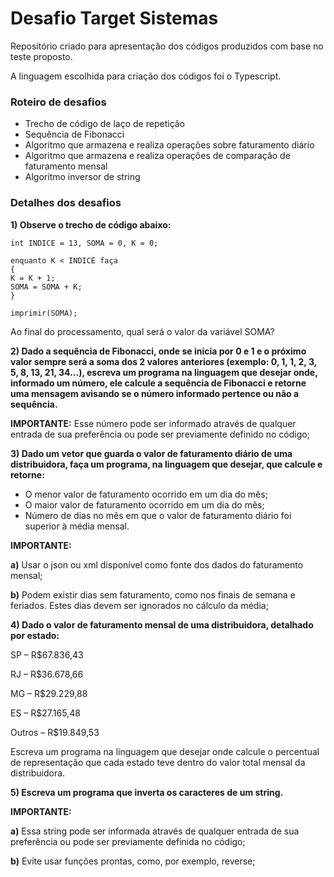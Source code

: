 # Desafio Target Sistemas

Repositório criado para apresentação dos códigos produzidos com base no teste proposto.

A linguagem escolhida para criação dos códigos foi o Typescript.

### Roteiro de desafios

- Trecho de código de laço de repetição
- Sequência de Fibonacci
- Algoritmo que armazena e realiza operações sobre faturamento diário
- Algoritmo que armazena e realiza operações de comparação de faturamento mensal
- Algoritmo inversor de string



### Detalhes dos desafios

**1) Observe o trecho de código abaixo:**

```TS
int INDICE = 13, SOMA = 0, K = 0;

enquanto K < INDICE faça
{
K = K + 1;
SOMA = SOMA + K;
}

imprimir(SOMA);
```

Ao final do processamento, qual será o valor da variável SOMA?



**2) Dado a sequência de Fibonacci, onde se inicia por 0 e 1 e o próximo valor sempre será a soma dos 2 valores anteriores (exemplo: 0, 1, 1, 2, 3, 5, 8, 13, 21, 34...), escreva um programa na linguagem que desejar onde, informado um número, ele calcule a sequência de Fibonacci e retorne uma mensagem avisando se o número informado pertence ou não a sequência.**

**IMPORTANTE:** Esse número pode ser informado através de qualquer entrada de sua preferência ou pode ser previamente definido no código;



**3) Dado um vetor que guarda o valor de faturamento diário de uma distribuidora, faça um programa, na linguagem que desejar, que calcule e retorne:**

- O menor valor de faturamento ocorrido em um dia do mês;
- O maior valor de faturamento ocorrido em um dia do mês;
- Número de dias no mês em que o valor de faturamento diário foi superior à média mensal.

**IMPORTANTE:** 

**a)** Usar o json ou xml disponível como fonte dos dados do faturamento mensal; 

**b)** Podem existir dias sem faturamento, como nos finais de semana e feriados. Estes dias devem ser ignorados no cálculo da média;



**4) Dado o valor de faturamento mensal de uma distribuidora, detalhado por estado:**

SP – R$67.836,43

RJ – R$36.678,66

MG – R$29.229,88

ES – R$27.165,48

Outros – R$19.849,53

Escreva um programa na linguagem que desejar onde calcule o percentual de representação que cada estado teve dentro do valor total mensal da distribuidora.



**5) Escreva um programa que inverta os caracteres de um string.**

**IMPORTANTE:** 

**a)** Essa string pode ser informada através de qualquer entrada de sua preferência ou pode ser previamente definida no código; 

**b)** Evite usar funções prontas, como, por exemplo, reverse;

